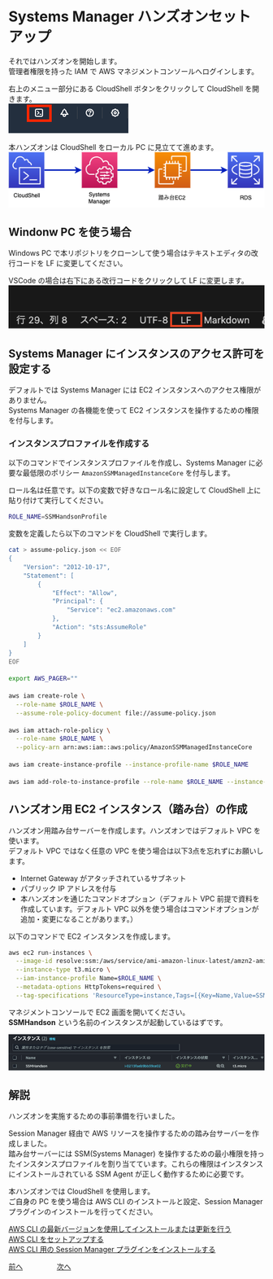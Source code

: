# Systems Manager ハンズオンセットアップ

それではハンズオンを開始します。  
管理者権限を持った IAM で AWS マネジメントコンソールへログインします。  

右上のメニュー部分にある CloudShell ボタンをクリックして CloudShell を開きます。  
![img](img/cloudshell.png)   

本ハンズオンは CloudShell をローカル PC に見立てて進めます。    
![img](img/handson_diagram.drawio.png)

## Windonw PC を使う場合

Windows PC で本リポジトリをクローンして使う場合はテキストエディタの改行コードを LF に変更してください。  

VSCode の場合は右下にある改行コードをクリックして LF に変更します。  
![img](img/chap01_vscode_lf.png)


## Systems Manager にインスタンスのアクセス許可を設定する

デフォルトでは Systems Manager には EC2 インスタンスへのアクセス権限がありません。  
Systems Manager の各機能を使って EC2 インスタンスを操作するための権限を付与します。  

### インスタンスプロファイルを作成する

以下のコマンドでインスタンスプロファイルを作成し、Systems Manager に必要な最低限のポリシー `AmazonSSMManagedInstanceCore` を付与します。  

ロール名は任意です。以下の変数で好きなロール名に設定して CloudShell 上に貼り付けて実行してください。  

```bash
ROLE_NAME=SSMHandsonProfile
```

変数を定義したら以下のコマンドを CloudShell で実行します。  

```bash
cat > assume-policy.json << EOF
{
    "Version": "2012-10-17",
    "Statement": [
        {
            "Effect": "Allow",
            "Principal": {
                "Service": "ec2.amazonaws.com"
            },
            "Action": "sts:AssumeRole"
        }
    ]
}
EOF

export AWS_PAGER=""

aws iam create-role \
  --role-name $ROLE_NAME \
  --assume-role-policy-document file://assume-policy.json

aws iam attach-role-policy \
  --role-name $ROLE_NAME \
  --policy-arn arn:aws:iam::aws:policy/AmazonSSMManagedInstanceCore

aws iam create-instance-profile --instance-profile-name $ROLE_NAME

aws iam add-role-to-instance-profile --role-name $ROLE_NAME --instance-profile-name $ROLE_NAME
```

## ハンズオン用 EC2 インスタンス（踏み台）の作成

ハンズオン用踏み台サーバーを作成します。ハンズオンではデフォルト VPC を使います。  
デフォルト VPC ではなく任意の VPC を使う場合は以下3点を忘れずにお願いします。    

- Internet Gateway がアタッチされているサブネット
- パブリック IP アドレスを付与
- 本ハンズオンを通じたコマンドオプション（デフォルト VPC 前提で資料を作成しています。デフォルト VPC 以外を使う場合はコマンドオプションが追加・変更になることがあります。）


以下のコマンドで EC2 インスタンスを作成します。  

```bash
aws ec2 run-instances \
  --image-id resolve:ssm:/aws/service/ami-amazon-linux-latest/amzn2-ami-hvm-x86_64-gp2 \
  --instance-type t3.micro \
  --iam-instance-profile Name=$ROLE_NAME \
  --metadata-options HttpTokens=required \
  --tag-specifications 'ResourceType=instance,Tags=[{Key=Name,Value=SSMHandson}]' 'ResourceType=volume,Tags=[{Key=Name,Value=SSMHandson}]'
```

マネジメントコンソールで EC2 画面を開いてください。  
**SSMHandson** という名前のインスタンスが起動しているはずです。  

![ec2](./img/ec2_bastion.png)


## 解説

ハンズオンを実施するための事前準備を行いました。  

Session Manager 経由で AWS リソースを操作するための踏み台サーバーを作成しました。  
踏み台サーバーには SSM(Systems Manager) を操作するための最小権限を持ったインスタンスプロファイルを割り当てています。これらの権限はインスタンスにインストールされている SSM Agent が正しく動作するために必要です。    


本ハンズオンでは CloudShell を使用します。  
ご自身の PC を使う場合は AWS CLI のインストールと設定、Session Manager プラグインのインストールを行ってください。  

[AWS CLI の最新バージョンを使用してインストールまたは更新を行う](https://docs.aws.amazon.com/ja_jp/cli/latest/userguide/getting-started-install.html#cliv2-linux-install)  
[AWS CLI をセットアップする](https://docs.aws.amazon.com/ja_jp/cli/latest/userguide/getting-started-quickstart.html)  
[AWS CLI 用の Session Manager プラグインをインストールする](https://docs.aws.amazon.com/ja_jp/systems-manager/latest/userguide/session-manager-working-with-install-plugin.html)  


 [前へ](./README.md) &nbsp; &nbsp; &nbsp; &nbsp; &nbsp; &nbsp; &nbsp; &nbsp; [次へ](./chapter02.md) 



